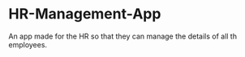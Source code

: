 # HR-Management-App
An app made for the HR so that they can manage the details of all th employees.
